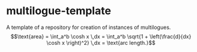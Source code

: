 # multilogue-template
A template of a repository for creation of instances of multilogues.
$$\text{area} = \int_a^b \cosh x \,dx = \int_a^b \sqrt{1 + \left(\frac{d}{dx} \cosh x \right)^2} \,dx = \text{arc length.}$$
